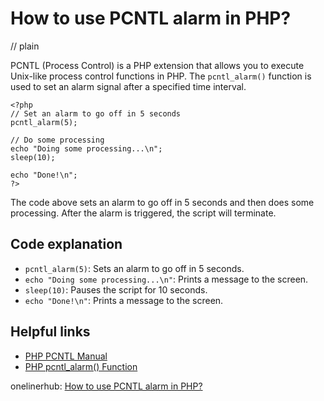 # How to use PCNTL alarm in PHP?
// plain

PCNTL (Process Control) is a PHP extension that allows you to execute Unix-like process control functions in PHP. The `pcntl_alarm()` function is used to set an alarm signal after a specified time interval.

```
<?php
// Set an alarm to go off in 5 seconds
pcntl_alarm(5);

// Do some processing
echo "Doing some processing...\n";
sleep(10);

echo "Done!\n";
?>
```

The code above sets an alarm to go off in 5 seconds and then does some processing. After the alarm is triggered, the script will terminate.

## Code explanation

- `pcntl_alarm(5)`: Sets an alarm to go off in 5 seconds.
- `echo "Doing some processing...\n"`: Prints a message to the screen.
- `sleep(10)`: Pauses the script for 10 seconds.
- `echo "Done!\n"`: Prints a message to the screen.

## Helpful links
- [PHP PCNTL Manual](https://www.php.net/manual/en/ref.pcntl.php)
- [PHP pcntl_alarm() Function](https://www.w3schools.com/php/func_pcntl_alarm.asp)

onelinerhub: [How to use PCNTL alarm in PHP?
](https://onelinerhub.com/php-pcntl/how-to-use-pcntl-alarm-in-php)
